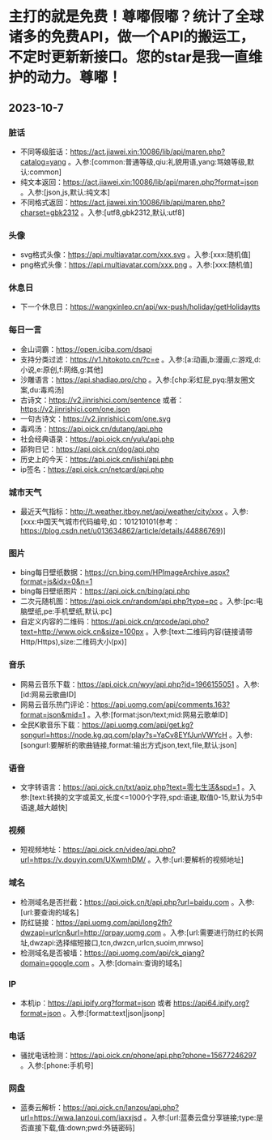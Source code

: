 # 主打的就是免费！尊嘟假嘟？统计了全球诸多的免费API，做一个API的搬运工，不定时更新新接口。您的star是我一直维护的动力。尊嘟！

## 2023-10-7

### 脏话
- 不同等级脏话：https://act.jiawei.xin:10086/lib/api/maren.php?catalog=yang 。入参:[common:普通等级,qiu:礼貌用语,yang:骂娘等级,默认:common]
- 纯文本返回：https://act.jiawei.xin:10086/lib/api/maren.php?format=json 。入参:[json,js,默认:纯文本]
- 不同格式返回：https://act.jiawei.xin:10086/lib/api/maren.php?charset=gbk2312 。入参:[utf8,gbk2312,默认:utf8]

### 头像
- svg格式头像：https://api.multiavatar.com/xxx.svg 。入参:[xxx:随机值]
- png格式头像：https://api.multiavatar.com/xxx.png 。入参:[xxx:随机值]

### 休息日
- 下一个休息日：https://wangxinleo.cn/api/wx-push/holiday/getHolidaytts

### 每日一言
- 金山词霸：https://open.iciba.com/dsapi
- 支持分类过滤：https://v1.hitokoto.cn/?c=e 。入参:[a:动画,b:漫画,c:游戏,d:小说,e:原创,f:网络,g:其他]
- 沙雕语言：https://api.shadiao.pro/chp 。入参:[chp:彩虹屁,pyq:朋友圈文案,du:毒鸡汤]
- 古诗文：https://v2.jinrishici.com/sentence 或者：https://v2.jinrishici.com/one.json
- 一句古诗文：https://v2.jinrishici.com/one.svg
- 毒鸡汤：https://api.oick.cn/dutang/api.php
- 社会经典语录：https://api.oick.cn/yulu/api.php
- 舔狗日记：https://api.oick.cn/dog/api.php
- 历史上的今天：https://api.oick.cn/lishi/api.php
- ip签名：https://api.oick.cn/netcard/api.php

### 城市天气
- 最近天气指标：http://t.weather.itboy.net/api/weather/city/xxx 。入参:[xxx:中国天气城市代码编号,如：101210101(参考：https://blog.csdn.net/u013634862/article/details/44886769)]

### 图片
- bing每日壁纸数据：https://cn.bing.com/HPImageArchive.aspx?format=js&idx=0&n=1
- bing每日壁纸图片：https://api.oick.cn/bing/api.php
- 二次元随机图：https://api.oick.cn/random/api.php?type=pc 。入参:[pc:电脑壁纸,pe:手机壁纸,默认:pc]
- 自定义内容的二维码：https://api.oick.cn/qrcode/api.php?text=http://www.oick.cn&size=100px 。入参:[text:二维码内容(链接请带Http/Https),size:二维码大小(px)]

### 音乐
- 网易云音乐下载：https://api.oick.cn/wyy/api.php?id=1966155051 。入参:[id:网易云歌曲ID]
- 网易云音乐热门评论：https://api.uomg.com/api/comments.163?format=json&mid=1 。入参:[format:json/text;mid:网易云歌单ID]
- 全民K歌音乐下载：https://api.uomg.com/api/get.kg?songurl=https://node.kg.qq.com/play?s=YaCv8EYfJunVWYcH 。入参:[songurl:要解析的歌曲链接,format:输出方式json,text,file,默认:json]

### 语音
- 文字转语言：https://api.oick.cn/txt/apiz.php?text=零七生活&spd=1 。入参:[text:转换的文字或英文,长度<=1000个字符,spd:语速,取值0-15,默认为5中语速,越大越快]

### 视频
- 短视频地址：https://api.oick.cn/video/api.php?url=https://v.douyin.com/UXwmhDM/ 。入参:[url:要解析的视频地址]

### 域名
- 检测域名是否拦截：https://api.oick.cn/t/api.php?url=baidu.com 。入参:[url:要查询的域名]
- 防红链接：https://api.uomg.com/api/long2fh?dwzapi=urlcn&url=http://qrpay.uomg.com 。入参:[url:需要进行防红的长网址,dwzapi:选择缩短接口,tcn,dwzcn,urlcn,suoim,mrwso]
- 检测域名是否被墙：https://api.uomg.com/api/ck_qiang?domain=google.com 。入参:[domain:查询的域名]

### IP
- 本机ip：https://api.ipify.org?format=json 或者 https://api64.ipify.org?format=json 。入参:[format:text|json|jsonp]

### 电话
- 骚扰电话检测：https://api.oick.cn/phone/api.php?phone=15677246297 。入参:[phone:手机号]

### 网盘
- 蓝奏云解析：https://api.oick.cn/lanzou/api.php?url=https://wwa.lanzoui.com/iaxxjsd 。入参:[url:蓝奏云盘分享链接;type:是否直接下载,值:down;pwd:外链密码]



